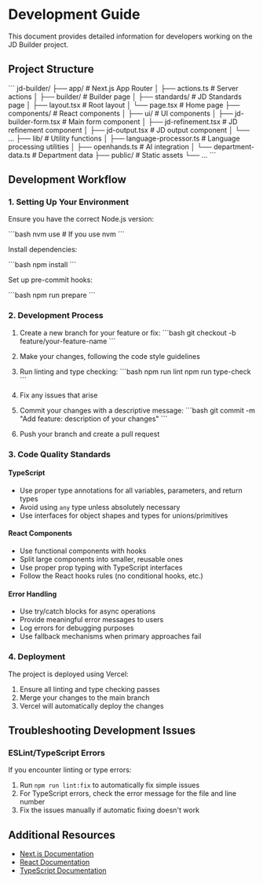 # Development Guide

This document provides detailed information for developers working on the JD Builder project.

## Project Structure

\`\`\`
jd-builder/
├── app/                  # Next.js App Router
│   ├── actions.ts        # Server actions
│   ├── builder/          # Builder page
│   ├── standards/        # JD Standards page
│   ├── layout.tsx        # Root layout
│   └── page.tsx          # Home page
├── components/           # React components
│   ├── ui/               # UI components
│   ├── jd-builder-form.tsx  # Main form component
│   ├── jd-refinement.tsx    # JD refinement component
│   ├── jd-output.tsx        # JD output component
│   └── ...
├── lib/                  # Utility functions
│   ├── language-processor.ts  # Language processing utilities
│   ├── openhands.ts          # AI integration
│   └── department-data.ts    # Department data
├── public/               # Static assets
└── ...
\`\`\`

## Development Workflow

### 1. Setting Up Your Environment

Ensure you have the correct Node.js version:

\`\`\`bash
nvm use  # If you use nvm
\`\`\`

Install dependencies:

\`\`\`bash
npm install
\`\`\`

Set up pre-commit hooks:

\`\`\`bash
npm run prepare
\`\`\`

### 2. Development Process

1. Create a new branch for your feature or fix:
   \`\`\`bash
   git checkout -b feature/your-feature-name
   \`\`\`

2. Make your changes, following the code style guidelines

3. Run linting and type checking:
   \`\`\`bash
   npm run lint
   npm run type-check
   \`\`\`

4. Fix any issues that arise

5. Commit your changes with a descriptive message:
   \`\`\`bash
   git commit -m "Add feature: description of your changes"
   \`\`\`

6. Push your branch and create a pull request

### 3. Code Quality Standards

#### TypeScript

- Use proper type annotations for all variables, parameters, and return types
- Avoid using `any` type unless absolutely necessary
- Use interfaces for object shapes and types for unions/primitives

#### React Components

- Use functional components with hooks
- Split large components into smaller, reusable ones
- Use proper prop typing with TypeScript interfaces
- Follow the React hooks rules (no conditional hooks, etc.)

#### Error Handling

- Use try/catch blocks for async operations
- Provide meaningful error messages to users
- Log errors for debugging purposes
- Use fallback mechanisms when primary approaches fail

### 4. Deployment

The project is deployed using Vercel:

1. Ensure all linting and type checking passes
2. Merge your changes to the main branch
3. Vercel will automatically deploy the changes

## Troubleshooting Development Issues

### ESLint/TypeScript Errors

If you encounter linting or type errors:

1. Run `npm run lint:fix` to automatically fix simple issues
2. For TypeScript errors, check the error message for the file and line number
3. Fix the issues manually if automatic fixing doesn't work

## Additional Resources

- [Next.js Documentation](https://nextjs.org/docs)
- [React Documentation](https://reactjs.org/docs)
- [TypeScript Documentation](https://www.typescriptlang.org/docs)
